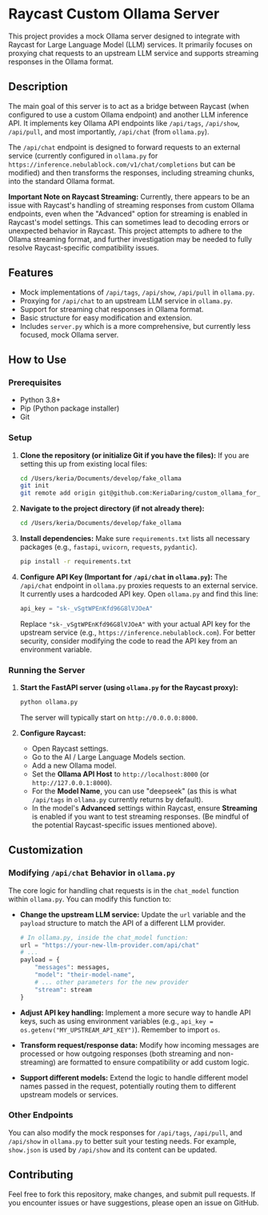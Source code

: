 # Raycast Custom Ollama Server

This project provides a mock Ollama server designed to integrate with Raycast for Large Language Model (LLM) services. It primarily focuses on proxying chat requests to an upstream LLM service and supports streaming responses in the Ollama format.

## Description

The main goal of this server is to act as a bridge between Raycast (when configured to use a custom Ollama endpoint) and another LLM inference API. It implements key Ollama API endpoints like `/api/tags`, `/api/show`, `/api/pull`, and most importantly, `/api/chat` (from `ollama.py`).

The `/api/chat` endpoint is designed to forward requests to an external service (currently configured in `ollama.py` for `https://inference.nebulablock.com/v1/chat/completions` but can be modified) and then transforms the responses, including streaming chunks, into the standard Ollama format.

**Important Note on Raycast Streaming:**
Currently, there appears to be an issue with Raycast's handling of streaming responses from custom Ollama endpoints, even when the "Advanced" option for streaming is enabled in Raycast's model settings. This can sometimes lead to decoding errors or unexpected behavior in Raycast. This project attempts to adhere to the Ollama streaming format, and further investigation may be needed to fully resolve Raycast-specific compatibility issues.

## Features

*   Mock implementations of `/api/tags`, `/api/show`, `/api/pull` in `ollama.py`.
*   Proxying for `/api/chat` to an upstream LLM service in `ollama.py`.
*   Support for streaming chat responses in Ollama format.
*   Basic structure for easy modification and extension.
*   Includes `server.py` which is a more comprehensive, but currently less focused, mock Ollama server.

## How to Use

### Prerequisites

*   Python 3.8+
*   Pip (Python package installer)
*   Git

### Setup

1.  **Clone the repository (or initialize Git if you have the files):**
    If you are setting this up from existing local files:
    ```bash
    cd /Users/keria/Documents/develop/fake_ollama
    git init
    git remote add origin git@github.com:KeriaDaring/custom_ollama_for_raycast.git
    ```

2.  **Navigate to the project directory (if not already there):**
    ```bash
    cd /Users/keria/Documents/develop/fake_ollama
    ```

3.  **Install dependencies:**
    Make sure `requirements.txt` lists all necessary packages (e.g., `fastapi`, `uvicorn`, `requests`, `pydantic`).
    ```bash
    pip install -r requirements.txt
    ```

4.  **Configure API Key (Important for `/api/chat` in `ollama.py`):**
    The `/api/chat` endpoint in `ollama.py` proxies requests to an external service. It currently uses a hardcoded API key.
    Open `ollama.py` and find this line:
    ```python
    api_key = "sk-_vSgtWPEnKfd96G8lVJOeA" 
    ```
    Replace `"sk-_vSgtWPEnKfd96G8lVJOeA"` with your actual API key for the upstream service (e.g., `https://inference.nebulablock.com`). For better security, consider modifying the code to read the API key from an environment variable.

### Running the Server

1.  **Start the FastAPI server (using `ollama.py` for the Raycast proxy):**
    ```bash
    python ollama.py
    ```
    The server will typically start on `http://0.0.0.0:8000`.

2.  **Configure Raycast:**
    *   Open Raycast settings.
    *   Go to the AI / Large Language Models section.
    *   Add a new Ollama model.
    *   Set the **Ollama API Host** to `http://localhost:8000` (or `http://127.0.0.1:8000`).
    *   For the **Model Name**, you can use "deepseek" (as this is what `/api/tags` in `ollama.py` currently returns by default).
    *   In the model's **Advanced** settings within Raycast, ensure **Streaming** is enabled if you want to test streaming responses. (Be mindful of the potential Raycast-specific issues mentioned above).

## Customization

### Modifying `/api/chat` Behavior in `ollama.py`

The core logic for handling chat requests is in the `chat_model` function within `ollama.py`. You can modify this function to:

*   **Change the upstream LLM service:**
    Update the `url` variable and the `payload` structure to match the API of a different LLM provider.
    ```python
    # In ollama.py, inside the chat_model function:
    url = "https://your-new-llm-provider.com/api/chat" 
    # ...
    payload = {
        "messages": messages,
        "model": "their-model-name", 
        # ... other parameters for the new provider
        "stream": stream
    }
    ```

*   **Adjust API key handling:**
    Implement a more secure way to handle API keys, such as using environment variables (e.g., `api_key = os.getenv("MY_UPSTREAM_API_KEY")`). Remember to import `os`.

*   **Transform request/response data:**
    Modify how incoming messages are processed or how outgoing responses (both streaming and non-streaming) are formatted to ensure compatibility or add custom logic.

*   **Support different models:**
    Extend the logic to handle different model names passed in the request, potentially routing them to different upstream models or services.

### Other Endpoints

You can also modify the mock responses for `/api/tags`, `/api/pull`, and `/api/show` in `ollama.py` to better suit your testing needs. For example, `show.json` is used by `/api/show` and its content can be updated.

## Contributing

Feel free to fork this repository, make changes, and submit pull requests. If you encounter issues or have suggestions, please open an issue on GitHub.
